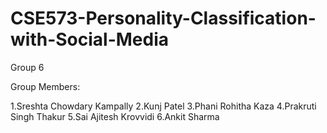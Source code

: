 # CSE573-Personality-Classification-with-Social-Media
Group 6

Group Members:

1.Sreshta Chowdary Kampally
2.Kunj Patel
3.Phani Rohitha Kaza
4.Prakruti Singh Thakur
5.Sai Ajitesh Krovvidi
6.Ankit Sharma
